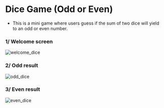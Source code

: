 # Dice Game (Odd or Even)
- This is a mini game where users guess if the sum of two dice will yield to an odd or even number.


### 1/ Welcome screen <br>
![welcome_dice](https://user-images.githubusercontent.com/65838391/214922599-4382bb8d-84fc-43fa-8197-e8caad596189.png)


### 2/ Odd result <br>
![odd_dice](https://user-images.githubusercontent.com/65838391/214922622-94ad3e35-a249-4647-a55c-13f5e54acd9d.png)


### 3/ Even result <br>
![even_dice](https://user-images.githubusercontent.com/65838391/214922629-4ee2db80-cde8-4b38-8e05-30b89f685efa.png)

